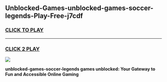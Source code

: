 
## Unblocked-Games-unblocked-games-soccer-legends-Play-Free-j7cdf
<h3>
<a href="https://premium76.site?title=unblocked-games-soccer-legends&ref=21A">CLICK TO PLAY</a></h3>
<hr>

<h3>
<a href="https://premium76.site?title=unblocked-games-soccer-legends&ref=21A">CLICK 2 PLAY</a>
  
</h3>

<a href="https://premium76.site?title=unblocked-games-soccer-legends&ref=21A"><img src="https://clearcache.store/games.png"></a>


**unblocked-games-soccer-legends games unblocked: Your Gateway to Fun and Accessible Online Gaming**
